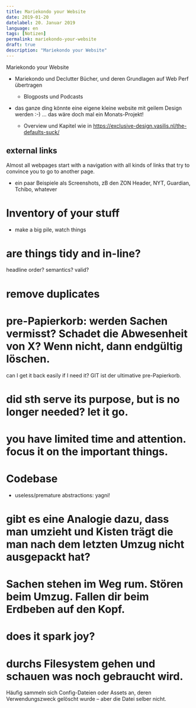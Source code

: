 ```yaml
---
title: Mariekondo your Website
date: 2019-01-20
datelabel: 20. Januar 2019
language: en
tags: [Notizen]
permalink: mariekondo-your-website
draft: true
description: "Mariekondo your Website"
---
```

Mariekondo your Website



- Mariekondo und Declutter Bücher, und deren Grundlagen auf Web Perf übertragen
  - Blogposts und Podcasts


- das ganze ding könnte eine eigene kleine website mit geilem Design werden :-) ... das wäre doch mal ein Monats-Projekt!
  - Overview und Kapitel wie in https://exclusive-design.vasilis.nl/the-defaults-suck/


## external links

Almost all webpages start with a navigation with all kinds of links that try to convince you to go to another page.

- ein paar Beispiele als Screenshots, zB den ZON Header, NYT, Guardian, Tchibo, whatever




# Inventory of your stuff

- make a big pile, watch things


# are things tidy and in-line?

headline order?
semantics?
valid?


# remove duplicates


# pre-Papierkorb: werden Sachen vermisst? Schadet die Abwesenheit von X? Wenn nicht, dann endgültig löschen.

can I get it back easily if I need it?
GIT ist der ultimative pre-Papierkorb.


# did sth serve its purpose, but is no longer needed? let it go.


# you have limited time and attention. focus it on the important things.


# Codebase

- useless/premature abstractions: yagni!


# gibt es eine Analogie dazu, dass man umzieht und Kisten trägt die man nach dem letzten Umzug nicht ausgepackt hat?


# Sachen stehen im Weg rum. Stören beim Umzug. Fallen dir beim Erdbeben auf den Kopf.


# does it spark joy?

# durchs Filesystem gehen und schauen was noch gebraucht wird.

Häufig sammeln sich Config-Dateien oder Assets an, deren Verwendungszweck gelöscht wurde – aber die Datei selber nicht.
